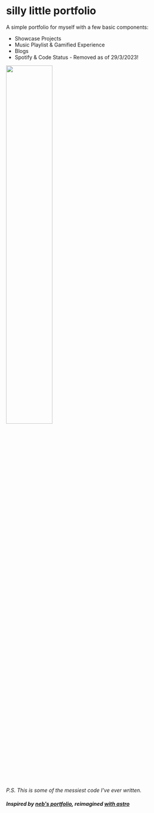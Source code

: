 # silly little portfolio

A simple portfolio for myself with a few basic components:
- Showcase Projects
- Music Playlist & Gamified Experience
- Blogs
- Spotify & Code Status - Removed as of 29/3/2023!

<img width=50% src="https://user-images.githubusercontent.com/74418041/229062366-8bf98f6f-bbc4-4967-aa95-b296ecbf669e.gif" />

*P.S. This is some of the messiest code I've ever written.*
##### Inspired by [neb's portfolio](https://github.com/nebulatgs/portfolio), reimagined [with astro](https://astro.build)
